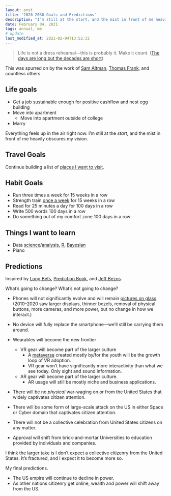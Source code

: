 ```yaml
---
layout: post
title: '2020–2030 Goals and Predictions'
description: "I’m still at the start, and the mist in front of me heavily obscures my vision."
date: February 04, 2021
tags: annual, me
# update
last_modified_at: 2021-02-04T13:52:32
---
```


> Life is not a dress rehearsal—this is probably it.  Make it count. ([The days are long but the decades are short](https://blog.samaltman.com/the-days-are-long-but-the-decades-are-short))

This was spurred on by the work of [Sam Altman](https://blog.samaltman.com/the-days-are-long-but-the-decades-are-short), [Thomas Frank](https://collegeinfogeek.com/about/meet-the-author/my-impossible-list/), and countless others.

## Life goals
- Get a job sustainable enough for positive cashflow and nest egg building
- Move into apartment
	- Move into apartment outside of college
- Marry

Everything feels up in the air right now. I’m still at the *start*, and the mist in front of me heavily obscures my vision.


## Travel Goals
Continue building a list of [places I want to visit](https://lukasmurdock.com/about#places-i-want-to-visit).

## Habit Goals
- Run three times a week for 15 weeks in a row
- Strength train [once a week](https://www.painscience.com/articles/strength-training-frequency.php) for 15 weeks in a row
- Read for 25 minutes a day for 100 days in a row
- Write 500 words 100 days in a row
- Do something out of my comfort zone 100 days in a row

## Things I want to learn
- Data [science](https://r4ds.had.co.nz/introduction.html)/[analysis](https://xcelab.net/rm/statistical-rethinking/), [R](https://news.ycombinator.com/item?id=30230846), [Bayesian](https://xcelab.net/rm/statistical-rethinking/)
- Piano

## Predictions

Inspired by [Long Bets](https://longbets.org/), [Prediction Book](https://predictionbook.com/), and [Jeff Bezos](https://fs.blog/2018/11/staying-the-same/).

What’s going to change? What’s not going to change?

- Phones will not significantly evolve and will remain [pictures on glass](http://worrydream.com/#!/ABriefRantOnTheFutureOfInteractionDesign). (2010–2020 saw larger displays, thinner bezels, removal of physical buttons, more cameras, and more power, but no change in how we interact.)
- No device will fully replace the smartphone—we’ll still be carrying them around.
- Wearables will become the new frontier
	- VR gear will become part of the larger culture
		- A [metaverse](https://www.matthewball.vc/all/themetaverse) created mostly by/for the youth will be the growth loop of VR adoption.
		- VR gear won’t have significantly more interactivity than what we see today. Only sight and sound information.
	- AR gear will become part of the larger culture.
		- AR usage will still be mostly niche and business applications.
- There will be no *physical* war-waging on or from the United States that widely captivates citizen attention.
- There will be some form of large-scale attack on the US in either Space or Cyber domain that captivates citizen attention.

- There will not be a collective celebration from United States citizens on any matter.
- Approval will shift from brick-and-mortar Universities to education provided by individuals and companies.


I think the larger take is I don’t expect a collective citizenry from the United States. It’s fractured, and I expect it to become more so.

My final predictions.
- The US empire will continue to decline in power.
- As other nations citizenry get online, wealth and power will shift away from the US.
